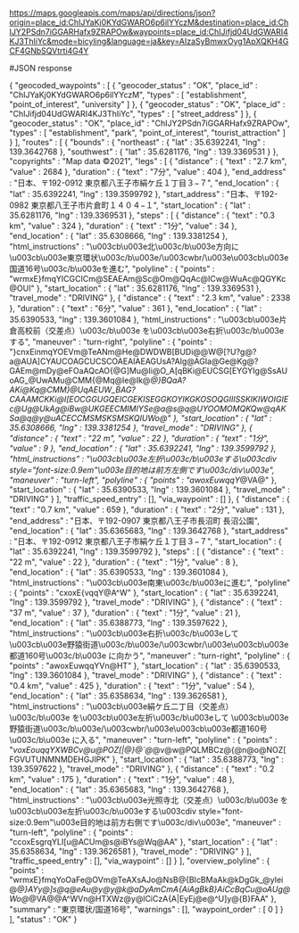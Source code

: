 https://maps.googleapis.com/maps/api/directions/json?origin=place_id:ChIJYaKj0KYdGWARO6p6ilYYczM&destination=place_id:ChIJY2PSdn7iGGARHafx9ZRAPOw&waypoints=place_id:ChIJifjd04UdGWARI4KJ3ThIiYc&mode=bicyling&language=ja&key=AIzaSyBmwxOyg1ApXQKH4GCF4GNbSQVtrti4G4Y

#JSON response

{
   "geocoded_waypoints" : [
      {
         "geocoder_status" : "OK",
         "place_id" : "ChIJYaKj0KYdGWARO6p6ilYYczM",
         "types" : [ "establishment", "point_of_interest", "university" ]
      },
      {
         "geocoder_status" : "OK",
         "place_id" : "ChIJifjd04UdGWARI4KJ3ThIiYc",
         "types" : [ "street_address" ]
      },
      {
         "geocoder_status" : "OK",
         "place_id" : "ChIJY2PSdn7iGGARHafx9ZRAPOw",
         "types" : [ "establishment", "park", "point_of_interest", "tourist_attraction" ]
      }
   ],
   "routes" : [
      {
         "bounds" : {
            "northeast" : {
               "lat" : 35.6392241,
               "lng" : 139.3642768
            },
            "southwest" : {
               "lat" : 35.6281176,
               "lng" : 139.3369531
            }
         },
         "copyrights" : "Map data ©2021",
         "legs" : [
            {
               "distance" : {
                  "text" : "2.7 km",
                  "value" : 2684
               },
               "duration" : {
                  "text" : "7分",
                  "value" : 404
               },
               "end_address" : "日本、〒192-0912 東京都八王子市絹ケ丘１丁目３−７",
               "end_location" : {
                  "lat" : 35.6392241,
                  "lng" : 139.3599792
               },
               "start_address" : "日本、〒192-0982 東京都八王子市片倉町１４０４−１",
               "start_location" : {
                  "lat" : 35.6281176,
                  "lng" : 139.3369531
               },
               "steps" : [
                  {
                     "distance" : {
                        "text" : "0.3 km",
                        "value" : 324
                     },
                     "duration" : {
                        "text" : "1分",
                        "value" : 34
                     },
                     "end_location" : {
                        "lat" : 35.6308666,
                        "lng" : 139.3381254
                     },
                     "html_instructions" : "\u003cb\u003e北\u003c/b\u003e方向に\u003cb\u003e東京環状\u003c/b\u003e/\u003cwbr/\u003e\u003cb\u003e国道16号\u003c/b\u003eを進む",
                     "polyline" : {
                        "points" : "wrmxE}fmqYICGCICm@SEAEAm@Sc@Om@QqAc@ICw@WuAc@QGYKc@OUI"
                     },
                     "start_location" : {
                        "lat" : 35.6281176,
                        "lng" : 139.3369531
                     },
                     "travel_mode" : "DRIVING"
                  },
                  {
                     "distance" : {
                        "text" : "2.3 km",
                        "value" : 2338
                     },
                     "duration" : {
                        "text" : "6分",
                        "value" : 361
                     },
                     "end_location" : {
                        "lat" : 35.6390533,
                        "lng" : 139.3601084
                     },
                     "html_instructions" : "\u003cb\u003e片倉高校前（交差点）\u003c/b\u003e を\u003cb\u003e右折\u003c/b\u003eする",
                     "maneuver" : "turn-right",
                     "polyline" : {
                        "points" : "}cnxEinmqYOEVm@TeANm@He@DWDWB[BUDi@@W@[?U?g@?a@AUA]CYAUCOAGCUCSCOAEAIAEAGUsA?AIg@AGIa@Ge@Kg@?GAEm@mDy@eFOaAQcAO{@G]Mu@Ii@O_A[qBKi@EUCSG[EYGYIg@SsAUoAG_@UwAMu@CMM{@Mq@Ie@Ik@_@}BQaA?AKi@Kq@CMM}@UqAEUW_BAG?CAAAMCKKi@I[EOCGGUGQEICGEKISEGGKOYIKGKOSOQGIIISSKIKIWOIGIEc@Ug@UkAg@iBw@UKGEECMIMIYSe@a@s@q@UYOOMOMQKQw@qAKSa@q@y@uACECCMSMSKSMSKQIUWo@"
                     },
                     "start_location" : {
                        "lat" : 35.6308666,
                        "lng" : 139.3381254
                     },
                     "travel_mode" : "DRIVING"
                  },
                  {
                     "distance" : {
                        "text" : "22 m",
                        "value" : 22
                     },
                     "duration" : {
                        "text" : "1分",
                        "value" : 9
                     },
                     "end_location" : {
                        "lat" : 35.6392241,
                        "lng" : 139.3599792
                     },
                     "html_instructions" : "\u003cb\u003e左折\u003c/b\u003eする\u003cdiv style=\"font-size:0.9em\"\u003e目的地は前方左側です\u003c/div\u003e",
                     "maneuver" : "turn-left",
                     "polyline" : {
                        "points" : "awoxEuwqqY_@VA@"
                     },
                     "start_location" : {
                        "lat" : 35.6390533,
                        "lng" : 139.3601084
                     },
                     "travel_mode" : "DRIVING"
                  }
               ],
               "traffic_speed_entry" : [],
               "via_waypoint" : []
            },
            {
               "distance" : {
                  "text" : "0.7 km",
                  "value" : 659
               },
               "duration" : {
                  "text" : "2分",
                  "value" : 131
               },
               "end_address" : "日本、〒192-0907 東京都八王子市長沼町 長沼公園",
               "end_location" : {
                  "lat" : 35.6365683,
                  "lng" : 139.3642768
               },
               "start_address" : "日本、〒192-0912 東京都八王子市絹ケ丘１丁目３−７",
               "start_location" : {
                  "lat" : 35.6392241,
                  "lng" : 139.3599792
               },
               "steps" : [
                  {
                     "distance" : {
                        "text" : "22 m",
                        "value" : 22
                     },
                     "duration" : {
                        "text" : "1分",
                        "value" : 8
                     },
                     "end_location" : {
                        "lat" : 35.6390533,
                        "lng" : 139.3601084
                     },
                     "html_instructions" : "\u003cb\u003e南東\u003c/b\u003eに進む",
                     "polyline" : {
                        "points" : "cxoxE{vqqY@A^W"
                     },
                     "start_location" : {
                        "lat" : 35.6392241,
                        "lng" : 139.3599792
                     },
                     "travel_mode" : "DRIVING"
                  },
                  {
                     "distance" : {
                        "text" : "37 m",
                        "value" : 37
                     },
                     "duration" : {
                        "text" : "1分",
                        "value" : 21
                     },
                     "end_location" : {
                        "lat" : 35.6388773,
                        "lng" : 139.3597622
                     },
                     "html_instructions" : "\u003cb\u003e右折\u003c/b\u003eして \u003cb\u003e野猿街道\u003c/b\u003e/\u003cwbr/\u003e\u003cb\u003e都道160号\u003c/b\u003e に向かう",
                     "maneuver" : "turn-right",
                     "polyline" : {
                        "points" : "awoxEuwqqYVn@HT"
                     },
                     "start_location" : {
                        "lat" : 35.6390533,
                        "lng" : 139.3601084
                     },
                     "travel_mode" : "DRIVING"
                  },
                  {
                     "distance" : {
                        "text" : "0.4 km",
                        "value" : 425
                     },
                     "duration" : {
                        "text" : "1分",
                        "value" : 54
                     },
                     "end_location" : {
                        "lat" : 35.6358634,
                        "lng" : 139.3626581
                     },
                     "html_instructions" : "\u003cb\u003e絹ケ丘二丁目（交差点）\u003c/b\u003e を\u003cb\u003e左折\u003c/b\u003eして \u003cb\u003e野猿街道\u003c/b\u003e/\u003cwbr/\u003e\u003cb\u003e都道160号\u003c/b\u003e に入る",
                     "maneuver" : "turn-left",
                     "polyline" : {
                        "points" : "_voxEouqqYXWBCv@u@POZ[|@}@`@_@v@w@PQLMBCz@{@n@o@NOZ[FGVUTUNMNMDEHGJIPK"
                     },
                     "start_location" : {
                        "lat" : 35.6388773,
                        "lng" : 139.3597622
                     },
                     "travel_mode" : "DRIVING"
                  },
                  {
                     "distance" : {
                        "text" : "0.2 km",
                        "value" : 175
                     },
                     "duration" : {
                        "text" : "1分",
                        "value" : 48
                     },
                     "end_location" : {
                        "lat" : 35.6365683,
                        "lng" : 139.3642768
                     },
                     "html_instructions" : "\u003cb\u003e光照寺北（交差点）\u003c/b\u003e を\u003cb\u003e左折\u003c/b\u003eする\u003cdiv style=\"font-size:0.9em\"\u003e目的地は前方右側です\u003c/div\u003e",
                     "maneuver" : "turn-left",
                     "polyline" : {
                        "points" : "ccoxEsgrqYLI[u@ACUm@s@iBYs@Wq@AA"
                     },
                     "start_location" : {
                        "lat" : 35.6358634,
                        "lng" : 139.3626581
                     },
                     "travel_mode" : "DRIVING"
                  }
               ],
               "traffic_speed_entry" : [],
               "via_waypoint" : []
            }
         ],
         "overview_polyline" : {
            "points" : "wrmxE}fmqYoOaFe@OVm@TeAXsAJo@NsB@{BIcBMaAk@kDgGk_@yIei@_@}AYy@]s@q@eAu@y@y@k@aDyAmCmA{AiAgBkB}AiCcBqCu@oAUg@Wo@_@VA@@A^WVn@HTXWz@y@lCiCzA{A|EyEj@e@^U]y@{B}FAA"
         },
         "summary" : "東京環状/国道16号",
         "warnings" : [],
         "waypoint_order" : [ 0 ]
      }
   ],
   "status" : "OK"
}